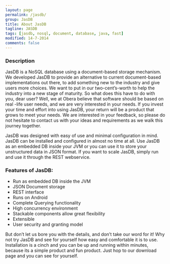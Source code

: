 ```yaml
---
layout: page
permalink: /jasdb/
group: JasDB
title: About JasDB
tagline: JASDB
tags: [jasdb, nosql, document, database, java, fast]
modified: 14-7-2014
comments: false
---
```


### Description
JasDB is a NoSQL database using a document-based storage mechanism. We developed JasDB to provide an alternative to current document-based implementations out there, to add something new to the industry and give users more choices. We want to put in our two-cent’s-worth to help the industry into a new stage of maturity. So what does this have to do with you, dear user? Well, we at Obera believe that software should be based on real -life user needs, and we are very interested in your needs. If you invest your time and effort into using JasDB, your return will be a product that grows to meet your needs. We are interested in your feedback, so please do not hesitate to contact us with your ideas and requirements as we walk this journey together.

JasDB was designed with easy of use and minimal configuration in mind. JasDB can be installed and configured in almost no time at all. Use JasDB as an embedded DB inside your JVM or you can use it to store your unstructured data in JSON format. If you want to scale JasDB, simply run and use it through the REST webservice.

### Features of JasDB:

* Run as embedded DB inside the JVM
* JSON Document storage
* REST interface
* Runs on Android
* Complete Querying functionality
* High concurrency environment
* Stackable components allow great flexibility
* Extensible
* User security and granting model



But don’t let us bore you with the details, and don’t take our word for it! Why not try JasDB and see for yourself how easy and comfortable it is to use. Installation is a cinch and you can be up and running within minutes, because its a simple product and fun product. Just hop to our download page and you can see for yourself.
